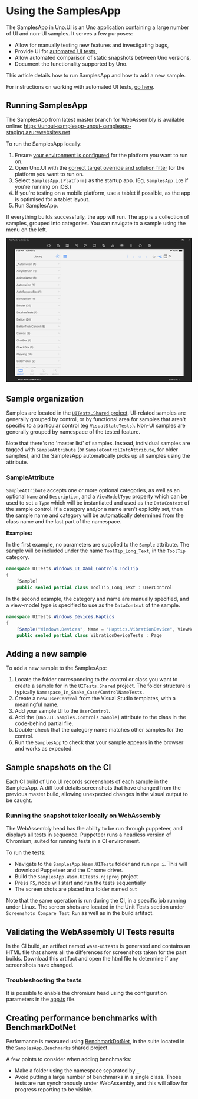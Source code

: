 # Using the SamplesApp

The SamplesApp in Uno.UI is an Uno application containing a large number of UI and non-UI samples. It serves a few purposes:

 * Allow for manually testing new features and investigating bugs,
 * Provide UI for [automated UI tests](creating-ui-tests.md),
 * Allow automated comparison of static snapshots between Uno versions,
 * Document the functionality supported by Uno.

This article details how to run SamplesApp and how to add a new sample.

For instructions on working with automated UI tests, [go here](creating-ui-tests.md). 

## Running SamplesApp

The SamplesApp from latest master branch for WebAssembly is available online: https://unoui-sampleapp-unoui-sampleapp-staging.azurewebsites.net

To run the SamplesApp locally:

1. Ensure [your environment is configured](../get-started-vs.md) for the platform you want to run on.
2. Open Uno.UI with the [correct target override and solution filter](building-uno-ui.md) for the platform you want to run on.
3. Select `SamplesApp.[Platform]` as the startup app. (Eg, `SamplesApp.iOS` if you're running on iOS.)
4. If you're testing on a mobile platform, use a tablet if possible, as the app is optimised for a tablet layout.
5. Run SamplesApp.

If everything builds successfully, the app will run. The app is a collection of samples, grouped into categories. You can navigate to a sample using the menu on the left. 

![SamplesApp main view](assets/SamplesApp.png)

## Sample organization 

Samples are located in the [`UITests.Shared` project](https://github.com/unoplatform/uno/tree/master/src/SamplesApp/UITests.Shared). UI-related samples are generally grouped by control, or by functional area for samples that aren't specific to a particular control (eg `VisualStateTests`). Non-UI samples are generally grouped by namespace of the tested feature. 

Note that there's no 'master list' of samples. Instead, individual samples are tagged with `SampleAttribute` (or `SampleControlInfoAttribute`, for older samples), and the SamplesApp automatically picks up all samples using the attribute. 

### SampleAttribute

`SampleAttribute` accepts one or more optional categories, as well as an optional `Name` and `Description`, and a `ViewModelType` property which can be used to set a `Type` which will be instantiated and used as the `DataContext` of the sample control. If a category and/or a name aren't explicitly set, then the sample name and category will be automatically determined from the class name and the last part of the namespace.

**Examples:**

In the first example, no parameters are supplied to the `Sample` attribute. The sample will be included under the name `ToolTip_Long_Text`, in the `ToolTip` category.

```csharp
namespace UITests.Windows_UI_Xaml_Controls.ToolTip
{
	[Sample]
	public sealed partial class ToolTip_Long_Text : UserControl
```

In the second example, the category and name are manually specified, and a view-model type is specified to use as the `DataContext` of the sample.

```csharp
namespace UITests.Windows_Devices.Haptics
{
	[Sample("Windows.Devices", Name = "Haptics.VibrationDevice", ViewModelType = typeof(VibrationDeviceTestsViewModel))]
	public sealed partial class VibrationDeviceTests : Page
```

## Adding a new sample

To add a new sample to the SamplesApp:

1. Locate the folder corresponding to the control or class you want to create a sample for in the `UITests.Shared` project. The folder structure is typically `Namespace_In_Snake_Case/ControlNameTests`. 
2. Create a new `UserControl` from the Visual Studio templates, with a meaningful name.
3. Add your sample UI to the `UserControl`.
4. Add the `[Uno.UI.Samples.Controls.Sample]` attribute to the class in the code-behind partial file.
5. Double-check that the category name matches other samples for the control.
6. Run the `SamplesApp` to check that your sample appears in the browser and works as expected.

## Sample snapshots on the CI

Each CI build of Uno.UI records screenshots of each sample in the SamplesApp. A diff tool details screenshots that have changed from the previous master build, allowing unexpected changes in the visual output to be caught. 

### Running the snapshot taker locally on WebAssembly
The WebAssembly head has the ability to be run through puppeteer, and displays all tests in sequence. Puppeteer runs a headless version of Chromium, suited for running tests in a CI environment.

To run the tests:
- Navigate to the `SamplesApp.Wasm.UITests` folder and run `npm i`. This will download Puppeteer and the Chrome driver.
- Build the `SamplesApp.Wasm.UITests.njsproj` project
- Press `F5`, node will start and run the tests sequentially
- The screen shots are placed in a folder named `out`

Note that the same operation is run during the CI, in a specific job running under Linux. The screen shots are located in the Unit Tests section under `Screenshots Compare Test Run` as well as in the build artifact.


## Validating the WebAssembly UI Tests results

In the CI build, an artifact named `wasm-uitests` is generated and contains an HTML file that shows all the differences
for screenshots taken for the past builds. Download this artifact and open the html file to determine if any screenshots
have changed.

### Troubleshooting the tests
It is possible to enable the chromium head using the configuration parameters in the [app.ts](https://github.com/unoplatform/uno/blob/master/src/SamplesApp/SamplesApp.Wasm.UITests/app.ts) file.

## Creating performance benchmarks with BenchmarkDotNet

Performance is measured using [BenchmarkDotNet](https://benchmarkdotnet.org/), in the suite located in the `SamplesApp.Benchmarks` shared project.

A few points to consider when adding benchmarks:
- Make a folder using the namespace separated by `_`
- Avoid putting a large number of benchmarks in a single class. Those tests are run synchronously under
WebAssembly, and this will allow for progress reporting to be visible.

